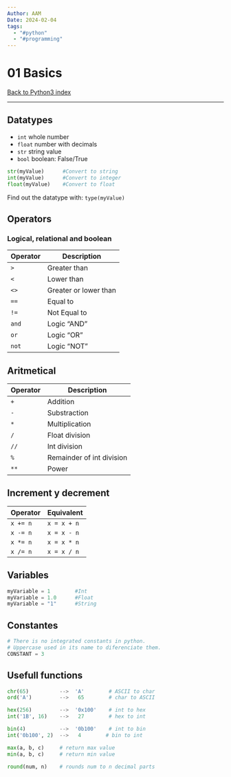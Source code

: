 ```yaml
---
Author: AAM
Date: 2024-02-04
tags:
  - "#python"
  - "#programming"
---
```

# 01 Basics

[Back to Python3 index](../index.md)

---

## Datatypes

- `int`          whole number
- `float`       number with decimals
- `str`           string value
- `bool`        boolean:   False/True

```python
str(myValue)      #Convert to string
int(myValue)      #Convert to integer
float(myValue)    #Convert to float
```

Find out the datatype with:    `type(myValue)`

## Operators

### Logical, relational and boolean
| Operator | Description           |
| -------- | --------------------- |
| `>`      | Greater than          |
| `<`      | Lower than            |
| `<>`     | Greater or lower than |
| `==`     | Equal to              |
| `!=`     | Not Equal to          |
| `and`    | Logic “AND”           |
| `or`     | Logic “OR”            |
| `not`    | Logic “NOT”           |
    

## Aritmetical

| Operator | Description               |
| -------- | ------------------------- |
| `+`      | Addition                  |
| `-`      | Substraction              |
| `*`      | Multiplication            |
| `/`      | Float division            |
| `//`     | Int division              |
| `%`      | Remainder of int division |
| `**`     | Power                     |
    
## Increment y decrement

| Operator | Equivalent   |
| -------- | ------------ |
| `x += n` | `x = x + n`  |
| `x -= n` | `x = x - n`  |
| `x *= n` | `x = x * n`  |
| `x /= n` | `x = x / n`  |
    

## Variables

```python
myVariable = 1        #Int
myVariable = 1.0      #Float
myVariable = "1"      #String
```

## Constantes

```python
# There is no integrated constants in python.
# Uppercase used in its name to diferenciate them.
CONSTANT = 3
```

## Usefull functions

```python
chr(65)          -->  'A'        # ASCII to char
ord('A')         -->   65        # char to ASCII

hex(256)         -->  '0x100'    # int to hex
int('1B', 16)    -->   27        # hex to int

bin(4)           -->  '0b100'    # int to bin
int('0b100', 2)  -->   4        # bin to int
```

```python
max(a, b, c)     # return max value
min(a, b, c)     # return min value

round(num, n)    # rounds num to n decimal parts
```